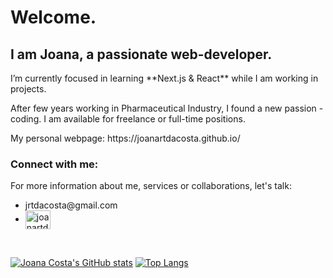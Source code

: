 <h1>Welcome.</h1>
<h2>I am Joana, a passionate web-developer.</h2>

<p>I’m currently focused in learning **Next.js & React** while I am working in projects.</p>

<p>After few years working in Pharmaceutical Industry, I found a new passion - coding. I am available for freelance or full-time positions.</p>
<p>My personal webpage: https://joanartdacosta.github.io/</p>

<div align="left">
<h3>Connect with me:</h3>
<p>For more information about me, services or collaborations, let's talk: </p>
  <ul>
    <li>jrtdacosta@gmail.com</li>
<li>
<a href="https://linkedin.com/in/joanartdacosta" target="blank"><img align="center" src="https://raw.githubusercontent.com/rahuldkjain/github-profile-readme-generator/master/src/images/icons/Social/linked-in-alt.svg" alt="joanartdacosta" height="30" width="40" /></a>
</li>
  </ul>
</div>
</br>




[![Joana Costa's GitHub stats](https://github-readme-stats.vercel.app/api?username=joanartdacosta&show_icons=true&theme=nord)](https://github.com/anuraghazra/github-readme-stats)
[![Top Langs](https://github-readme-stats.vercel.app/api/top-langs/?username=joanartdacosta&theme=nord)](https://github.com/anuraghazra/github-readme-stats)
